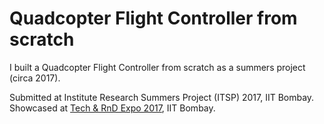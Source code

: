 # Quadcopter Flight Controller from scratch

I built a Quadcopter Flight Controller from scratch as a summers project (circa 2017).

Submitted at Institute Research Summers Project (ITSP) 2017, IIT Bombay.
Showcased at [Tech & RnD Expo 2017](https://www.youtube.com/watch?v=njcUPe0PbCE), IIT Bombay.
